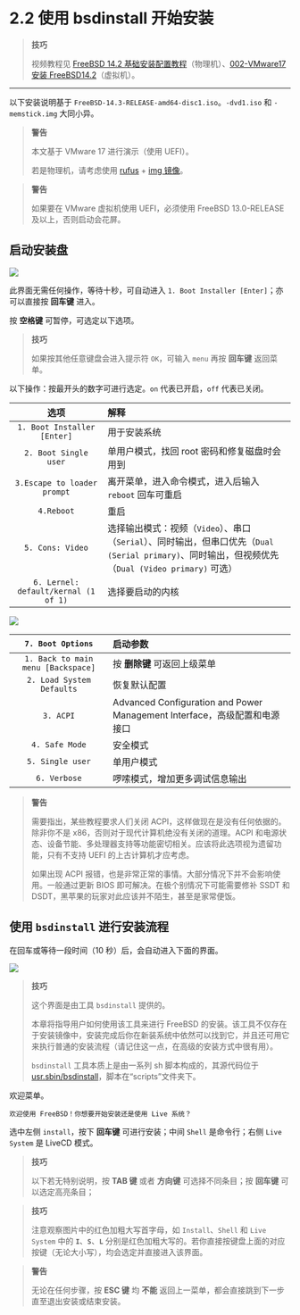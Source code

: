 # 2.2 使用 bsdinstall 开始安装

>**技巧**
>
>视频教程见 [FreeBSD 14.2 基础安装配置教程](https://www.bilibili.com/video/BV1STExzEEhh)（物理机）、[002-VMware17 安装 FreeBSD14.2](https://www.bilibili.com/video/BV1gji2YLEoC)（虚拟机）。

---

以下安装说明基于 `FreeBSD-14.3-RELEASE-amd64-disc1.iso`。`-dvd1.iso` 和 `-memstick.img` 大同小异。

>**警告**
>
>本文基于 VMware 17 进行演示（使用 UEFI）。
>
>若是物理机，请考虑使用 [rufus](https://rufus.ie/zh/) + [img 镜像](https://download.freebsd.org/ftp/releases/ISO-IMAGES/14.3/FreeBSD-14.3-RELEASE-amd64-memstick.img)。


> **警告**
>
> 如果要在 VMware 虚拟机使用 UEFI，必须使用 FreeBSD 13.0-RELEASE 及以上，否则启动会花屏。

## 启动安装盘

![](../.gitbook/assets/ins1.png)

此界面无需任何操作，等待十秒，可自动进入 `1. Boot Installer [Enter]`；亦可以直接按 **回车键** 进入。

按 **空格键** 可暂停，可选定以下选项。

>**技巧**
>
>如果按其他任意键盘会进入提示符 `OK`，可输入 `menu` 再按 **回车键** 返回菜单。

以下操作：按最开头的数字可进行选定。`on` 代表已开启，`off` 代表已关闭。

|     选项     |                                   解释                                    |
| :----------: | :----------------------------------------------------------------------- |
|`1. Boot Installer [Enter]`|用于安装系统|
| `2. Boot Single user` |  单用户模式，找回 root 密码和修复磁盘时会用到 |
|  `3.Escape to loader prompt`   |           离开菜单，进入命令模式，进入后输入 `reboot` 回车可重启                                |
| `4.Reboot`  |        重启                      |
|  `5. Cons: Video`    |    选择输出模式：视频（`Video`）、串口（`Serial`）、同时输出，但串口优先（`Dual (Serial primary)`、同时输出，但视频优先（`Dual (Video primary)` 可选）                         |
|`6. Lernel: default/kernal (1 of 1)`|选择要启动的内核|

![](../.gitbook/assets/ins2.png)

|**`7. Boot Options`**|启动参数|
| :----------: | :----------------------------------------------------------------------- |
|`1. Back to main menu [Backspace]`|按 **删除键** 可返回上级菜单 |
|`2. Load System Defaults`|恢复默认配置|
|`3. ACPI`|Advanced Configuration and Power Management Interface，高级配置和电源接口|
|`4. Safe Mode`|安全模式|
|`5. Single user`|单用户模式|
|`6. Verbose`|啰嗦模式，增加更多调试信息输出|


>**警告**
>
>需要指出，某些教程要求人们关闭 ACPI，这样做现在是没有任何依据的。除非你不是 x86，否则对于现代计算机绝没有关闭的道理。ACPI 和电源状态、设备节能、多处理器支持等功能密切相关。应该将此选项视为遗留功能，只有不支持 UEFI 的上古计算机才应考虑。
>
>如果出现 ACPI 报错，也是非常正常的事情。大部分情况下并不会影响使用。一般通过更新 BIOS 即可解决。在极个别情况下可能需要修补 SSDT 和 DSDT，黑苹果的玩家对此应该并不陌生，甚至是家常便饭。

## 使用 `bsdinstall` 进行安装流程

在回车或等待一段时间（10 秒）后，会自动进入下面的界面。

![](../.gitbook/assets/ins3.png)

>**技巧**
>
>这个界面是由工具 `bsdinstall` 提供的。
>
>本章将指导用户如何使用该工具来进行 FreeBSD 的安装。该工具不仅存在于安装镜像中，安装完成后你在新装系统中依然可以找到它，并且还可用它来执行普通的安装流程（请记住这一点，在高级的安装方式中很有用）。
>
> `bsdinstall` 工具本质上是由一系列 sh 脚本构成的，其源代码位于 [usr.sbin/bsdinstall](https://github.com/freebsd/freebsd-src/tree/main/usr.sbin/bsdinstall)，脚本在“scripts”文件夹下。

欢迎菜单。

`欢迎使用 FreeBSD！你想要开始安装还是使用 Live 系统？`

选中左侧 `install`，按下 **回车键** 可进行安装；中间 `Shell` 是命令行；右侧 `Live System` 是 LiveCD 模式。

>**技巧**
>
>以下若无特别说明，按 **TAB 键** 或者 **方向键** 可选择不同条目；按 **回车键** 可以选定高亮条目；

>**技巧**
>
>注意观察图片中的红色加粗大写首字母，如 `Install`、`Shell` 和 `Live System` 中的 **`I`**、**`S`**、**`L`** 分别是红色加粗大写的。若你直接按键盘上面的对应按键（无论大小写），均会选定并直接进入该界面。


>**警告**
>
>无论在任何步骤，按 **ESC 键** 均 **不能** 返回上一菜单，都会直接跳到下一步直至退出安装或结束安装。
